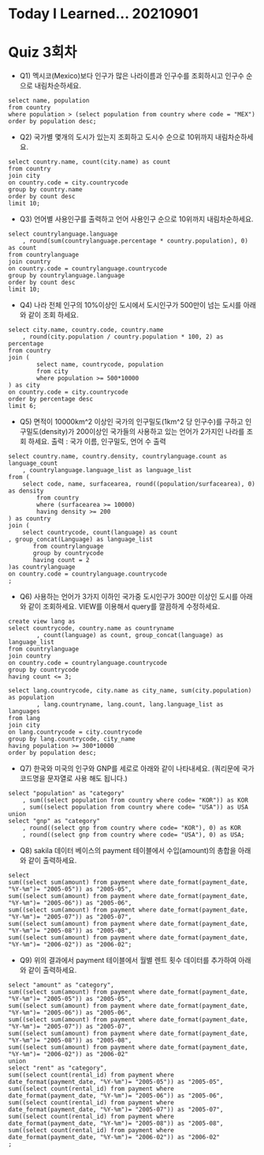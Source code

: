 # Today I Learned... 20210901

# Quiz 3회차
- Q1) 멕시코(Mexico)보다 인구가 많은 나라이름과 인구수를 조회하시고 인구수 순으로 내림차순하세요.
```
select name, population
from country
where population > (select population from country where code = "MEX")
order by population desc;
```

- Q2) 국가별 몇개의 도시가 있는지 조회하고 도시수 순으로 10위까지 내림차순하세요.
```
select country.name, count(city.name) as count
from country
join city
on country.code = city.countrycode
group by country.name
order by count desc
limit 10;
```

- Q3) 언어별 사용인구를 출력하고 언어 사용인구 순으로 10위까지 내림차순하세요.
```
select countrylanguage.language
	, round(sum(countrylanguage.percentage * country.population), 0) as count
from countrylanguage
join country
on country.code = countrylanguage.countrycode
group by countrylanguage.language
order by count desc
limit 10;
```

- Q4) 나라 전체 인구의 10%이상인 도시에서 도시인구가 500만이 넘는 도시를 아래와 같이 조회 하세요.
```
select city.name, country.code, country.name
	, round(city.population / country.population * 100, 2) as percentage
from country
join (
        select name, countrycode, population
        from city
        where population >= 500*10000
) as city
on country.code = city.countrycode
order by percentage desc
limit 6;
```

- Q5) 면적이 10000km^2 이상인 국가의 인구밀도(1km^2 당 인구수)를 구하고 인구밀도(density)가 200이상인 국가들의 사용하고 있는 언어가 2가지인 나라를 조회 하세요. 출력 : 국가 이름, 인구밀도, 언어 수 출력
```
select country.name, country.density, countrylanguage.count as language_count
	, countrylanguage.language_list as language_list
from (
	select code, name, surfacearea, round((population/surfacearea), 0) as density
    	from country
    	where (surfacearea >= 10000) 
    	having density >= 200
) as country
join (
	select countrycode, count(language) as count
, group_concat(Language) as language_list
       from countrylanguage
       group by countrycode
       having count = 2
)as countrylanguage
on country.code = countrylanguage.countrycode
;
```

- Q6) 사용하는 언어가 3가지 이하인 국가중 도시인구가 300만 이상인 도시를 아래와 같이 조회하세요. VIEW를 이용해서 query를 깔끔하게 수정하세요.
```
create view lang as
select countrycode, country.name as countryname
		, count(language) as count, group_concat(language) as language_list
from countrylanguage
join country
on country.code = countrylanguage.countrycode
group by countrycode
having count <= 3;

select lang.countrycode, city.name as city_name, sum(city.population) as population
		, lang.countryname, lang.count, lang.language_list as languages
from lang
join city
on lang.countrycode = city.countrycode
group by lang.countrycode, city_name
having population >= 300*10000
order by population desc;
```

- Q7) 한국와 미국의 인구와 GNP를 세로로 아래와 같이 나타내세요. (쿼리문에 국가 코드명을 문자열로 사용 해도 됩니다.) 
```
select "population" as "category"
	, sum((select population from country where code= "KOR")) as KOR
	, sum((select population from country where code= "USA")) as USA
union
select "gnp" as "category"
	, round((select gnp from country where code= "KOR"), 0) as KOR
	, round((select gnp from country where code= "USA"), 0) as USA;
```

- Q8) sakila 데이터 베이스의 payment 테이블에서 수입(amount)의 총합을 아래와 같이 출력하세요.
```
select 
sum((select sum(amount) from payment where date_format(payment_date, "%Y-%m")= "2005-05")) as "2005-05",
sum((select sum(amount) from payment where date_format(payment_date, "%Y-%m")= "2005-06")) as "2005-06",
sum((select sum(amount) from payment where date_format(payment_date, "%Y-%m")= "2005-07")) as "2005-07",
sum((select sum(amount) from payment where date_format(payment_date, "%Y-%m")= "2005-08")) as "2005-08",
sum((select sum(amount) from payment where date_format(payment_date, "%Y-%m")= "2006-02")) as "2006-02";
```

- Q9) 위의 결과에서 payment 테이블에서 월별 렌트 횟수 데이터를 추가하여 아래와 같이 출력하세요.
```
select "amount" as "category",
sum((select sum(amount) from payment where date_format(payment_date, "%Y-%m")= "2005-05")) as "2005-05",
sum((select sum(amount) from payment where date_format(payment_date, "%Y-%m")= "2005-06")) as "2005-06",
sum((select sum(amount) from payment where date_format(payment_date, "%Y-%m")= "2005-07")) as "2005-07",
sum((select sum(amount) from payment where date_format(payment_date, "%Y-%m")= "2005-08")) as "2005-08",
sum((select sum(amount) from payment where date_format(payment_date, "%Y-%m")= "2006-02")) as "2006-02"
union
select "rent" as "category",
sum((select count(rental_id) from payment where date_format(payment_date, "%Y-%m")= "2005-05")) as "2005-05",
sum((select count(rental_id) from payment where date_format(payment_date, "%Y-%m")= "2005-06")) as "2005-06",
sum((select count(rental_id) from payment where date_format(payment_date, "%Y-%m")= "2005-07")) as "2005-07",
sum((select count(rental_id) from payment where date_format(payment_date, "%Y-%m")= "2005-08")) as "2005-08",
sum((select count(rental_id) from payment where date_format(payment_date, "%Y-%m")= "2006-02")) as "2006-02"
;
```

